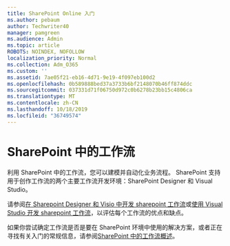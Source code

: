 ```yaml
---
title: SharePoint Online 入门
ms.author: pebaum
author: Techwriter40
manager: pamgreen
ms.audience: Admin
ms.topic: article
ROBOTS: NOINDEX, NOFOLLOW
localization_priority: Normal
ms.collection: Adm_O365
ms.custom: ''
ms.assetid: 7ae05f21-eb16-4d71-9e19-4f097eb100d2
ms.openlocfilehash: 0b589888bed37a3733b6bf2148070b46ff874ddc
ms.sourcegitcommit: 037331d71f06750d972c0b6278b23bb15c4806ca
ms.translationtype: MT
ms.contentlocale: zh-CN
ms.lasthandoff: 10/18/2019
ms.locfileid: "36749574"
---
```

# <a name="workflows-in-sharepoint"></a>SharePoint 中的工作流

利用 SharePoint 中的工作流，您可以建模并自动化业务流程。 SharePoint 支持用于创作工作流的两个主要工作流开发环境：SharePoint Designer 和 Visual Studio。 

请参阅[在 Sharepoint Designer 和 Visio 中开发 sharepoint 工作流](https://docs.microsoft.com/sharepoint/dev/general-development/develop-sharepoint-workflows-using-visual-studio)或[使用 Visual Studio 开发 sharepoint 工作流](https://docs.microsoft.com/sharepoint/dev/general-development/develop-sharepoint-workflows-using-visual-studio)，以评估每个工作流的优点和缺点。 

如果你尝试确定工作流是否是要在 SharePoint 环境中使用的解决方案，或者正在寻找有关入门的常规信息，请参阅[SharePoint 中的工作流概述](https://docs.microsoft.com/sharepoint/dev/general-development/get-started-with-workflows-in-sharepoint#overview-of-workflows-in-sharepoint)。